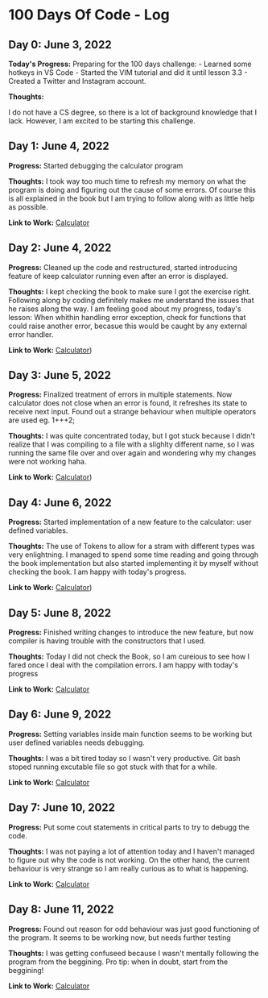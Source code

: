 # 100 Days Of Code - Log

## Day 0: June 3, 2022

**Today's Progress:** Preparing for the 100 days challenge:
    - Learned some hotkeys in VS Code
    - Started the VIM tutorial and did it until lesson 3.3
    - Created a Twitter and Instagram account.

**Thoughts:**

I do not have a CS degree, so there is a lot of background knowledge that I lack. However, I am excited to be starting this challenge.

## Day 1: June 4, 2022

**Progress:** Started debugging the calculator program

**Thoughts:** I took way too much time to refresh my memory on what the program is doing and figuring out the cause of some errors. Of course this is all explained in the book but I am trying to follow along with as little help as possible.

**Link to Work:** [Calculator](https://github.com/guijmp/Calculator/commit/c75c1f671ad221d9fdb425ef1e4e1891554b4e3f)


## Day 2: June 4, 2022

**Progress:** Cleaned up the code and restructured, started introducing feature of keep calculator running even after an error is displayed.

**Thoughts:** I kept checking the book to make sure I got the exercise right. Following along by coding definitely makes me understand the issues that he raises along the way. I am feeling good about my progress, today's lesson: When whithin handling error exception, check for functions that could raise another error, becasue this would be caught by any external error handler.

**Link to Work:** [Calculator](https://github.com/guijmp/Calculator/commit/2243f161e9ead92d7cc938128f88a9aa497d3c3c))


## Day 3: June 5, 2022

**Progress:** Finalized treatment of errors in multiple statements. Now calculator does not close when an error is found, it refreshes its state to receive next input. Found out a strange behaviour when multiple operators are used eg. 1+++2;

**Thoughts:** I was quite concentrated today, but I got stuck because I didn't realize that I was compiling to a file with a slighlty different name, so I was running the same file over and over again and wondering why my changes were not working haha.

**Link to Work:** [Calculator](https://github.com/guijmp/Calculator/commit/3c86931391e135a087e6c81340f88e74f72ada11))


## Day 4: June 6, 2022

**Progress:** Started implementation of a new feature to the calculator: user defined variables.

**Thoughts:** The use of Tokens to allow for a stram with different types was very enlightning. I managed to spend some time reading and going through the book implementation but also started implementing it by myself without checking the book. I am happy with today's progress.

**Link to Work:** [Calculator](https://github.com/guijmp/Calculator/compare/main...FeatureWork))


## Day 5: June 8, 2022

**Progress:** Finished writing changes to introduce the new feature, but now compiler is having trouble with the constructors that I used.

**Thoughts:** Today I did not check the Book, so I am cureious to see how I fared once I deal with the compilation errors. I am happy with today's progress

**Link to Work:** [Calculator](https://github.com/guijmp/Calculator/commit/98a3c880da1be5dc60e84d85836969f106e801c2)


## Day 6: June 9, 2022

**Progress:** Setting variables inside main function seems to be working but user defined variables needs debugging.

**Thoughts:** I was a bit tired today so I wasn't very productive. Git bash stoped running excutable file so got stuck with that for a while.

**Link to Work:** [Calculator](https://github.com/guijmp/Calculator/commit/6680d0647392b9dfe4ef909019ac5463bf291429)


## Day 7: June 10, 2022

**Progress:** Put some cout statements in critical parts to try to debugg the code.

**Thoughts:** I was not paying a lot of attention today and I haven't managed to figure out why the code is not working. On the other hand, the current behaviour is very strange so I am really curious as to what is happening.

**Link to Work:** [Calculator](https://github.com/guijmp/Calculator/commit/d1db3c1b56c6427919a8d13d7c435064e2a93772)


## Day 8: June 11, 2022

**Progress:** Found out reason for odd behaviour was just good functioning of the program. It seems to be working now, but needs further testing

**Thoughts:** I was getting confuseed because I wasn't mentally following the program from the beggining. Pro tip: when in doubt, start from the beggining!

**Link to Work:** [Calculator](https://github.com/guijmp/Calculator/commit/d539534d76e29aa4b2b406b75262baa67c3f06c2)




